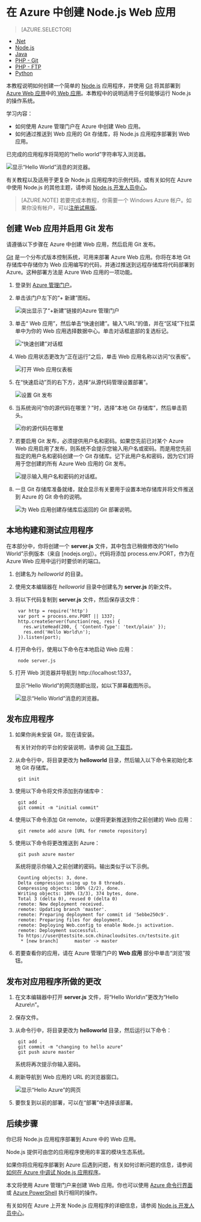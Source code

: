 <properties
	pageTitle="在 Azure 中创建 Node.js Web 应用 | Windows Azure"
	description="学习如何将 Node.js 应用程序部署到 Azure 中的 Web 应用。"
	services="app-service\web"
	documentationCenter="nodejs"
	authors="rmcmurray"
	manager="wpickett"
	editor=""/>

<tags
	ms.service="app-service-web"
	ms.date="11/20/2015"
	wacn.date="01/29/2016"/>

# 在 Azure 中创建 Node.js Web 应用

> [AZURE.SELECTOR]
- [.Net](/documentation/articles/web-sites-dotnet-get-started)
- [Node.js](/documentation/articles/web-sites-nodejs-develop-deploy-mac)
- [Java](/documentation/articles/web-sites-java-get-started)
- [PHP - Git](/documentation/articles/web-sites-php-mysql-deploy-use-git)
- [PHP - FTP](/documentation/articles/web-sites-php-mysql-deploy-use-ftp)
- [Python](/documentation/articles/web-sites-python-ptvs-django-mysql)

本教程说明如何创建一个简单的 [Node.js](http://nodejs.org) 应用程序，并使用 [Git](http://git-scm.com) 将其部署到 [Azure Web 应用](/documentation/services/web-sites)中的[ Web 应用](/home/features/web-site/)。本教程中的说明适用于任何能够运行 Node.js 的操作系统。

学习内容：

* 如何使用 Azure 管理门户在 Azure 中创建 Web 应用。
* 如何通过推送到 Web 应用的 Git 存储库，将 Node.js 应用程序部署到 Web 应用。

已完成的应用程序将简短的“hello world”字符串写入浏览器。

![显示“Hello World”消息的浏览器。][helloworld-completed]

有关教程以及适用于更复杂 Node.js 应用程序的示例代码，或有关如何在 Azure 中使用 Node.js 的其他主题，请参阅 [Node.js 开发人员中心](/develop/nodejs/)。

> [AZURE.NOTE]
> 若要完成本教程，你需要一个 Windows Azure 帐户。如果你没有帐户，可以[注册试用版](/pricing/1rmb-trial/?WT.mc_id=A261C142F)。

## 创建 Web 应用并启用 Git 发布

请遵循以下步骤在 Azure 中创建 Web 应用，然后启用 Git 发布。

[Git](http://git-scm.com/) 是一个分布式版本控制系统，可用来部署 Azure Web 应用。你将在本地 Git 存储库中存储你为 Web 应用编写的代码，并通过推送到远程存储库将代码部署到 Azure。这种部署方法是 Azure Web 应用的一项功能。

1. 登录到 [Azure 管理门户]。

2. 单击该门户左下的“+ 新建”图标。

    ![突出显示了“+新建”链接的Azure 管理门户][portal-new-website]

3. 单击“ Web 应用”，然后单击“快速创建”。输入“URL”的值，并在“区域”下拉菜单中为你的 Web 应用选择数据中心。单击对话框底部的复选标记。

    ![“快速创建”对话框][portal-quick-create]

4. Web 应用状态更改为“正在运行”之后，单击 Web 应用名称以访问“仪表板”。

	![打开 Web 应用仪表板][go-to-dashboard]

6. 在“快速启动”页的右下方，选择“从源代码管理设置部署”。

	![设置 Git 发布][setup-git-publishing]

6. 当系统询问“你的源代码在哪里？”时，选择“本地 Git 存储库”，然后单击箭头。

	![你的源代码在哪里][where-is-code]

7. 若要启用 Git 发布，必须提供用户名和密码。如果您先前已对某个 Azure Web 应用启用了发布，则系统不会提示您输入用户名或密码。而是用您先前指定的用户名和密码创建一个 Git 存储库。记下此用户名和密码，因为它们将用于您创建的所有 Azure Web 应用的 Git 发布。

	![提示输入用户名和密码的对话框。][portal-git-username-password]

8. 一旦 Git 存储库准备就绪，就会显示有关要用于设置本地存储库并将文件推送到 Azure 的 Git 命令的说明。

	![为 Web 应用创建存储库后返回的 Git 部署说明。][git-instructions]

## 本地构建和测试应用程序

在本部分中，你将创建一个 **server.js** 文件，其中包含已稍做修改的“Hello World”示例版本（来自 [nodejs.org]）。代码将添加 process.env.PORT，作为在 Azure Web 应用中运行时要侦听的端口。

1. 创建名为 *helloworld* 的目录。

2. 使用文本编辑器在 *helloworld* 目录中创建名为 **server.js** 的新文件。

2. 将以下代码复制到 **server.js** 文件，然后保存该文件：

        var http = require('http')
        var port = process.env.PORT || 1337;
        http.createServer(function(req, res) {
          res.writeHead(200, { 'Content-Type': 'text/plain' });
          res.end('Hello World\n');
        }).listen(port);

3. 打开命令行，使用以下命令在本地启动 Web 应用：

        node server.js

4. 打开 Web 浏览器并导航到 http://localhost:1337。

	显示“Hello World”的网页随即出现，如以下屏幕截图所示。

    ![显示“Hello World”消息的浏览器。][helloworld-localhost]

## 发布应用程序

1. 如果你尚未安装 Git，现在请安装。

	有关针对你的平台的安装说明，请参阅 [Git 下载页](http://git-scm.com/download)。

1. 从命令行中，将目录更改为 **helloworld** 目录，然后输入以下命令来初始化本地 Git 存储库。

		git init


2. 使用以下命令将文件添加到存储库中：

		git add .
		git commit -m "initial commit"

3. 使用以下命令添加 Git remote，以便将更新推送到你之前创建的 Web 应用：

		git remote add azure [URL for remote repository]

4. 使用以下命令将更改推送到 Azure：

		git push azure master

	系统将提示你输入之前创建的密码。输出类似于以下示例。

		Counting objects: 3, done.
		Delta compression using up to 8 threads.
		Compressing objects: 100% (2/2), done.
		Writing objects: 100% (3/3), 374 bytes, done.
		Total 3 (delta 0), reused 0 (delta 0)
		remote: New deployment received.
		remote: Updating branch 'master'.
		remote: Preparing deployment for commit id '5ebbe250c9'.
		remote: Preparing files for deployment.
		remote: Deploying Web.config to enable Node.js activation.
		remote: Deployment successful.
		To https://user@testsite.scm.chinacloudsites.cn/testsite.git
		 * [new branch]      master -> master

5. 若要查看你的应用，请在 Azure 管理门户的 **Web 应用** 部分中单击“浏览”按钮。

## 发布对应用程序所做的更改

1. 在文本编辑器中打开 **server.js** 文件，将“Hello World\\n”更改为“Hello Azure\\n”。 

2. 保存文件。

2. 从命令行中，将目录更改为 **helloworld** 目录，然后运行以下命令：

		git add .
		git commit -m "changing to hello azure"
		git push azure master

	系统将再次提示你输入密码。

3. 刷新导航到 Web 应用的 URL 的浏览器窗口。

	![显示“Hello Azure”的网页][helloworld-completed]
4. 要恢复到以前的部署，可以在“部署”中选择该部署。

## 后续步骤

你已将 Node.js 应用程序部署到 Azure 中的 Web 应用。

Node.js 提供可由您的应用程序使用的丰富的模块生态系统。

如果你将应用程序部署到 Azure 后遇到问题，有关如何诊断问题的信息，请参阅[如何在 Azure 中调试 Node.js 应用程序](/documentation/articles/web-sites-nodejs-debug)。

本文将使用 Azure 管理门户来创建 Web 应用。你也可以使用 [Azure 命令行界面](/documentation/articles/xplat-cli-install)或 [Azure PowerShell](/documentation/articles/powershell-install-configure) 执行相同的操作。

有关如何在 Azure 上开发 Node.js 应用程序的详细信息，请参阅 [Node.js 开发人员中心](/develop/nodejs/)。

[Azure 管理门户]: http://manage.windowsazure.cn
[Azure Command-Line Tools for Mac and Linux]: /documentation/articles/xplat-cli
[Azure PowerShell]: /documentation/articles/powershell-install-configure
[portal-new-Website]: ./media/web-sites-nodejs-develop-deploy-mac/plus-new.png
[portal-git-username-password]: ./media/web-sites-nodejs-develop-deploy-mac/git-deployment-credentials.png
[git-instructions]: ./media/web-sites-nodejs-develop-deploy-mac/git-instructions.png
[git-deployments-first]: ./media/web-sites-nodejs-develop-deploy-mac/git_deployments_first.png
[git-deployments-second]: ./media/web-sites-nodejs-develop-deploy-mac/git_deployments_second.png
[where-is-code]: ./media/web-sites-nodejs-develop-deploy-mac/where_is_code.png
[helloworld-completed]: ./media/web-sites-nodejs-develop-deploy-mac/helloazure.png
[helloworld-localhost]: ./media/web-sites-nodejs-develop-deploy-mac/helloworldlocal.png
[portal-quick-create]: ./media/web-sites-nodejs-develop-deploy-mac/create-quick-website.png
[portal-quick-create2]: ./media/web-sites-nodejs-develop-deploy-mac/create-quick-website2.png
[setup-git-publishing]: ./media/web-sites-nodejs-develop-deploy-mac/setup_git_publishing.png
[go-to-dashboard]: ./media/web-sites-nodejs-develop-deploy-mac/go_to_dashboard.png
[deployment-part]: ./media/web-sites-nodejs-develop-deploy-mac/deployment-part.png
[deployment-credentials]: ./media/web-sites-nodejs-develop-deploy-mac/deployment-credentials.png
[git-url]: ./media/web-sites-nodejs-develop-deploy-mac/git-url.png

<!---HONumber=Mooncake_0118_2016-->